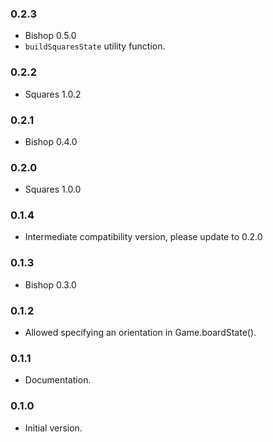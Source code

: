 ### 0.2.3
- Bishop 0.5.0
- `buildSquaresState` utility function.

### 0.2.2
- Squares 1.0.2

### 0.2.1
- Bishop 0.4.0

### 0.2.0
- Squares 1.0.0

### 0.1.4
- Intermediate compatibility version, please update to 0.2.0

### 0.1.3
- Bishop 0.3.0

### 0.1.2
- Allowed specifying an orientation in Game.boardState().

### 0.1.1
- Documentation.

### 0.1.0
- Initial version.